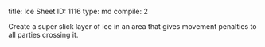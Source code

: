 title:          Ice Sheet
ID:             1116
type:           md
compile:        2



Create a super slick layer of ice in an area that gives movement penalties to all parties crossing it.